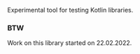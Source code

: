 Experimental tool for testing Kotlin libraries.

### BTW

Work on this library started on 22.02.2022.